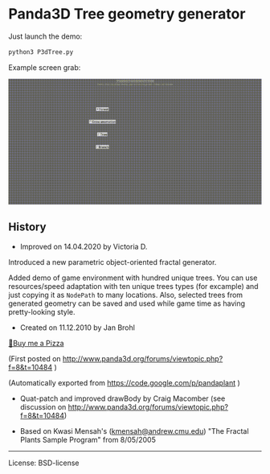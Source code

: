Panda3D Tree geometry generator
===============================

Just launch the demo:
```sh
python3 P3dTree.py
```

Example screen grab:

![](media/tree.gif)

History
-------

* Improved on 14.04.2020 by Victoria D.

Introduced a new parametric object-oriented fractal generator.

Added demo of game environment with hundred unique trees. You can use resources/speed adaptation with ten unique trees types (for excample) and just copying it as `NodePath` to many locations. Also, selected trees from generated geometry can be saved and used while game time as having pretty-looking style.

* Created on 11.12.2010 by Jan Brohl

[🍕Buy me a Pizza](https://www.buymeacoffee.com/janbrohl>)

(First posted on http://www.panda3d.org/forums/viewtopic.php?f=8&t=10484 )

(Automatically exported from https://code.google.com/p/pandaplant )


* Quat-patch and improved drawBody by Craig Macomber
(see discussion on http://www.panda3d.org/forums/viewtopic.php?f=8&t=10484)

* Based on Kwasi Mensah's (kmensah@andrew.cmu.edu)
"The Fractal Plants Sample Program" from 8/05/2005

---

License: BSD-license
